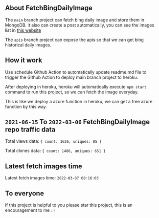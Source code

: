 ## About FetchBingDailyImage

The `main` branch project can fetch bing daily image and store them in MongoDB.
It also can create a post automatically, you can see the images list in [this website](https://oursalbum.netlify.app)

The `apis` branch project can expose the apis so that we can get bing historical daily images.

## How it work

Use schedule Github Action to automatically update readme.md file to trigger the Github Action to deploy main branch project to heroku.

After deploying in heroku, heroku will automatically execute `npm start` command to run this project, so we can fetch the image everyday.

This is like we deploy a azure function in heroku, we can get a free azure function by this way.

## `2021-06-15` To `2022-03-06` FetchBingDailyImage repo traffic data

Total views data: `{ count: 1626, uniques: 85 }`

Total clones data: `{ count: 1486, uniques: 651 }`

## Latest fetch images time

Latest fetch images time: `2022-03-07 08:16:03`

## To everyone

If this project is helpful to you please star this project, this is an encouragement to me `:)`



